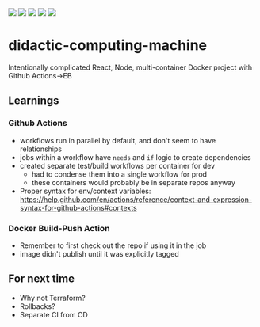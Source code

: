 <img src="https://github.com/binhrobles/didactic-computing-machine/workflows/Redis%20Listener%20Dev/badge.svg">
<img src="https://github.com/binhrobles/didactic-computing-machine/workflows/Express%20Server%20Dev/badge.svg">
<img src="https://github.com/binhrobles/didactic-computing-machine/workflows/NGINX%20Dev/badge.svg">
<img src="https://github.com/binhrobles/didactic-computing-machine/workflows/React%20Client%20Dev/badge.svg">

<img src="https://github.com/binhrobles/didactic-computing-machine/workflows/Prod%20Deploy/badge.svg">

# didactic-computing-machine
Intentionally complicated React, Node, multi-container Docker project with Github Actions->EB

## Learnings
### Github Actions
- workflows run in parallel by default, and don't seem to have relationships
- jobs within a workflow have `needs` and `if` logic to create dependencies
- created separate test/build workflows per container for dev
  - had to condense them into a single workflow for prod
  - these containers would probably be in separate repos anyway
- Proper syntax for env/context variables: https://help.github.com/en/actions/reference/context-and-expression-syntax-for-github-actions#contexts

### Docker Build-Push Action
- Remember to first check out the repo if using it in the job
- image didn't publish until it was explicitly tagged

## For next time
- Why not Terraform?
- Rollbacks?
- Separate CI from CD

